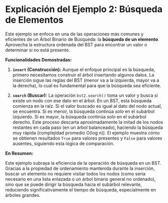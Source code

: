 # Explicación del Ejemplo 2: Búsqueda de Elementos

Este ejemplo se enfoca en una de las operaciones más comunes y eficientes de un Árbol Binario de Búsqueda: la **búsqueda de un elemento**. Aprovecha la estructura ordenada del BST para encontrar un valor o determinar si no está presente.

**Funcionalidades Demostradas:**

1.  **`insert` (Construcción):** Aunque el enfoque principal es la búsqueda, primero necesitamos construir el árbol insertando algunos datos. La inserción sigue las reglas del BST (menor va a la izquierda, mayor va a la derecha), lo cual es fundamental para que la búsqueda sea eficiente.

2.  **`search` (Buscar):** La operación `bst2.search()` toma un valor y busca si existe un nodo con ese dato en el árbol. En un BST, esta búsqueda comienza en la raíz. Si el valor buscado es igual al dato del nodo actual, se encuentra. Si es menor, la búsqueda continúa *solo* en el subárbol izquierdo. Si es mayor, la búsqueda continúa *solo* en el subárbol derecho. Este proceso descarta aproximadamente la mitad de los nodos restantes en cada paso (en un árbol balanceado), haciendo la búsqueda muy rápida (complejidad promedio O(log n)). El ejemplo muestra cómo se obtienen resultados `True` para valores presentes y `False` para valores ausentes, siguiendo esta lógica de comparación.

**En Resumen:**

Este ejemplo subraya la eficiencia de la operación de búsqueda en un BST. Gracias a la propiedad de ordenamiento mantenida durante la inserción, buscar un elemento no requiere visitar todos los nodos (como sería necesario en una lista enlazada o un árbol binario general no ordenado), sino que se puede dirigir la búsqueda hacia el subárbol relevante, reduciendo significativamente el tiempo de búsqueda, especialmente en árboles grandes.
